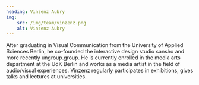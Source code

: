 ```yaml
---
heading: Vinzenz Aubry
img:
    src: /img/team/vinzenz.png
    alt: Vinzenz Aubry
---
```


After graduating in Visual Communication from the University of Applied Sciences Berlin, he co-founded the interactive design studio sansho and more recently ungroup.group. He is currently enrolled in the media arts department at the UdK Berlin and works as a media artist in the field of audio/visual experiences. Vinzenz regularly participates in exhibitions, gives talks and lectures at universities.
